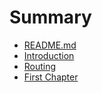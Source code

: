 # Summary

* [README.md](README.md)
* [Introduction](introduction.md)
* [Routing](/routing.md)
* [First Chapter](chapter1.md)



